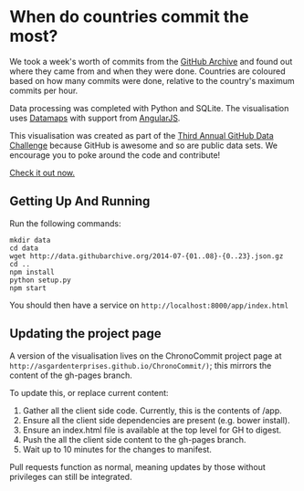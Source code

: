 # When do countries commit the most?

We took a week's worth of commits from the [GitHub Archive](http://githubarchive.org) and found out where they came from and when they were done. Countries are coloured based on how many commits were done, relative to the country's maximum commits per hour.

Data processing was completed with Python and SQLite. The visualisation uses [Datamaps](http://datamaps.github.io/) with support from [AngularJS](https://angularjs.org/).

This visualisation was created as part of the [Third Annual GitHub Data Challenge](https://github.com/blog/1864-third-annual-github-data-challenge) because GitHub is awesome and so are public data sets. We encourage you to poke around the code and contribute!

[Check it out now.](http://asgardenterprises.github.io/ChronoCommit/)

## Getting Up And Running

Run the following commands:

```
mkdir data
cd data
wget http://data.githubarchive.org/2014-07-{01..08}-{0..23}.json.gz
cd ..
npm install
python setup.py
npm start
```

You should then have a service on `http://localhost:8000/app/index.html`

## Updating the project page
A version of the visualisation lives on the ChronoCommit project page at `http://asgardenterprises.github.io/ChronoCommit/)`; this mirrors the content of the gh-pages branch.

To update this, or replace current content:
 1.  Gather all the client side code. Currently, this is the contents of /app.
 2.  Ensure all the client side dependencies are present (e.g. bower install).
 3.  Ensure an index.html file is available at the top level for GH to digest.
 4.  Push the all the client side content to the gh-pages branch.
 5.  Wait up to 10 minutes for the changes to manifest.



Pull requests function as normal, meaning updates by those without privileges can still be integrated.

